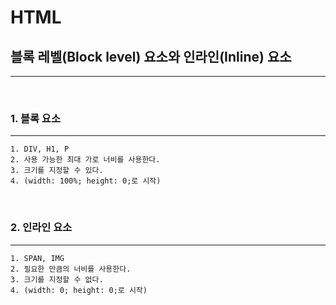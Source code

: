 # HTML

## 블록 레벨(Block level) 요소와 인라인(Inline) 요소
<hr>

<br>

### 1. 블록 요소
<hr>

```
1. DIV, H1, P
2. 사용 가능한 최대 가로 너비를 사용한다.
3. 크기를 지정할 수 있다.
4. (width: 100%; height: 0;로 시작)
```

<br>

### 2. 인라인 요소
<hr>

```
1. SPAN, IMG
2. 필요한 만큼의 너비를 사용한다.
3. 크기를 지정할 수 없다.
4. (width: 0; height: 0;로 시작)
```

